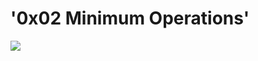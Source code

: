 # '0x02 Minimum Operations'
![](https://favtutor.com/resources/images/uploads/min_and_max_in_python.png)
